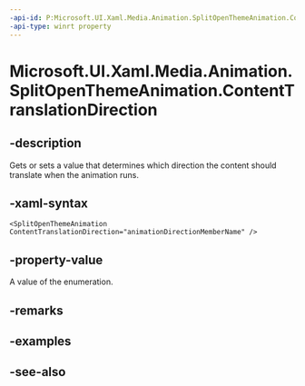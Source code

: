 ```yaml
---
-api-id: P:Microsoft.UI.Xaml.Media.Animation.SplitOpenThemeAnimation.ContentTranslationDirection
-api-type: winrt property
---
```


<!-- Property syntax
public Windows.UI.Xaml.Controls.Primitives.AnimationDirection ContentTranslationDirection { get;  set; }
-->

# Microsoft.UI.Xaml.Media.Animation.SplitOpenThemeAnimation.ContentTranslationDirection

## -description
Gets or sets a value that determines which direction the content should translate when the animation runs.

## -xaml-syntax
```xaml
<SplitOpenThemeAnimation ContentTranslationDirection="animationDirectionMemberName" />
```


## -property-value
A value of the enumeration.

## -remarks

## -examples

## -see-also
